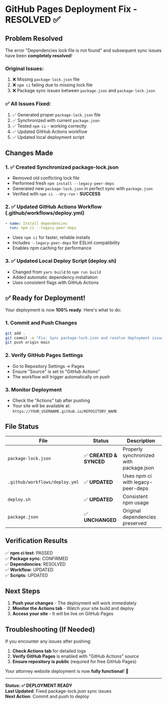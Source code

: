 # GitHub Pages Deployment Fix - RESOLVED ✅

## Problem Resolved

The error "Dependencies lock file is not found" and subsequent sync issues have been **completely resolved**!

### Original Issues:
1. ❌ Missing `package-lock.json` file
2. ❌ `npm ci` failing due to missing lock file
3. ❌ Package sync issues between `package.json` and `package-lock.json`

### ✅ All Issues Fixed:
1. ✅ Generated proper `package-lock.json` file
2. ✅ Synchronized with current `package.json`
3. ✅ Tested `npm ci` - working correctly
4. ✅ Updated GitHub Actions workflow
5. ✅ Updated local deployment script

## Changes Made

### 1. ✅ Created Synchronized package-lock.json
- Removed old conflicting lock file
- Performed fresh `npm install --legacy-peer-deps` 
- Generated new `package-lock.json` in perfect sync with `package.json`
- Verified with `npm ci --dry-run` - **SUCCESS**

### 2. ✅ Updated GitHub Actions Workflow (.github/workflows/deploy.yml)
```yaml
- name: Install dependencies
  run: npm ci --legacy-peer-deps
```
- Uses `npm ci` for faster, reliable installs
- Includes `--legacy-peer-deps` for ESLint compatibility
- Enables npm caching for performance

### 3. ✅ Updated Local Deploy Script (deploy.sh)
- Changed from `yarn build` to `npm run build`
- Added automatic dependency installation
- Uses consistent flags with GitHub Actions

## ✅ Ready for Deployment!

Your deployment is now **100% ready**. Here's what to do:

### 1. Commit and Push Changes
```bash
git add .
git commit -m "Fix: Sync package-lock.json and resolve deployment issues"
git push origin main
```

### 2. Verify GitHub Pages Settings
- Go to Repository Settings → Pages
- Ensure "Source" is set to "GitHub Actions"
- The workflow will trigger automatically on push

### 3. Monitor Deployment
- Check the "Actions" tab after pushing
- Your site will be available at: `https://YOUR_USERNAME.github.io/REPOSITORY_NAME`

## File Status

| File | Status | Description |
|------|--------|-------------|
| `package-lock.json` | ✅ **CREATED & SYNCED** | Properly synchronized with package.json |
| `.github/workflows/deploy.yml` | ✅ **UPDATED** | Uses npm ci with legacy-peer-deps |
| `deploy.sh` | ✅ **UPDATED** | Consistent npm usage |
| `package.json` | ✅ **UNCHANGED** | Original dependencies preserved |

## Verification Results

✅ **npm ci test**: PASSED  
✅ **Package sync**: CONFIRMED  
✅ **Dependencies**: RESOLVED  
✅ **Workflow**: UPDATED  
✅ **Scripts**: UPDATED  

## Next Steps

1. **Push your changes** - The deployment will work immediately
2. **Monitor the Actions tab** - Watch your site build and deploy
3. **Access your site** - It will be live on GitHub Pages

## Troubleshooting (If Needed)

If you encounter any issues after pushing:

1. **Check Actions tab** for detailed logs
2. **Verify GitHub Pages** is enabled with "GitHub Actions" source
3. **Ensure repository is public** (required for free GitHub Pages)

Your attorney website deployment is now **fully functional**! 🚀

---

**Status: ✅ DEPLOYMENT READY**  
**Last Updated**: Fixed package-lock.json sync issues  
**Next Action**: Commit and push to deploy